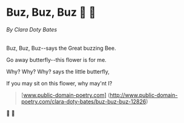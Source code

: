 
# Buz, Buz, Buz :honeybee: :honeybee:
###### By Clara Doty Bates 

Buz, Buz, Buz--says the Great buzzing Bee.

Go away butterfly--this flower is for me.

Why? Why? Why? says the little butterfly,

If you may sit on this flower, why may'nt I?
    
> [www.public-domain-poetry.com] (http://www.public-domain-poetry.com/clara-doty-bates/buz-buz-buz-12826)

:honeybee: :honeybee:
